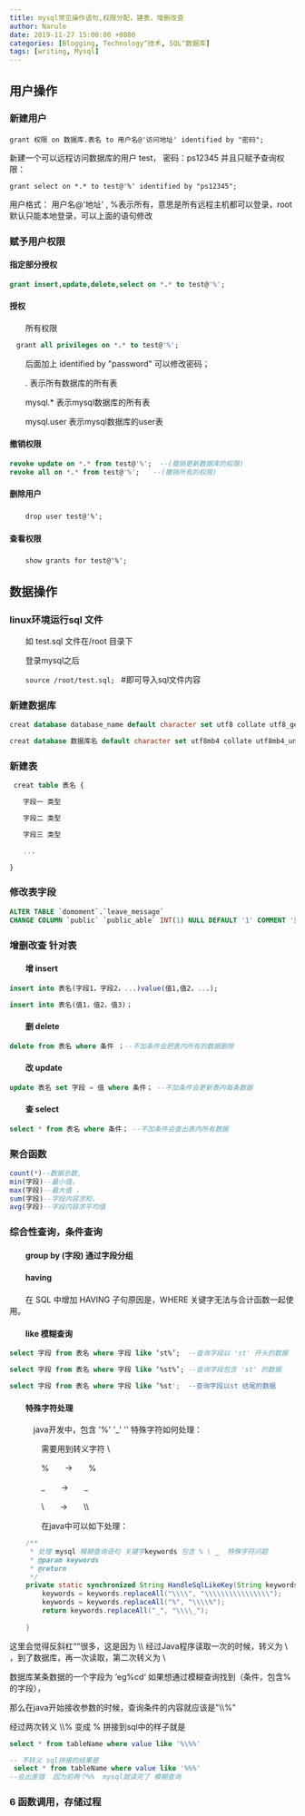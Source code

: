 ```yaml
---
title: mysql常见操作语句,权限分配，建表，增删改查
author: Narule
date: 2019-11-27 15:00:00 +0800
categories: [Blogging, Technology^技术, SQL^数据库]
tags: [writing, Mysql]
---
```


## 用户操作

### 新建用户

`grant 权限 on 数据库.表名 to 用户名@'访问地址' identified by "密码";`

新建一个可以远程访问数据库的用户 test， 密码：ps12345 并且只赋予查询权限：

`grant select on *.* to test@'%' identified by "ps12345";`

用户格式： 用户名@'地址' , %表示所有，意思是所有远程主机都可以登录，root默认只能本地登录，可以上面的语句修改

### 赋予用户权限

#### 指定部分授权

```sql
grant insert,update,delete,select on *.* to test@'%';
```

#### 授权

　　所有权限

```sql　
　grant all privileges on *.* to test@'%'; 
```

　　后面加上 identified by "password" 可以修改密码；

　　*.* 表示所有数据库的所有表

　　mysql.* 表示mysql数据库的所有表

　　mysql.user 表示mysql数据库的user表

#### 撤销权限

```sql　　
revoke update on *.* from test@'%';  --(撤销更新数据库的权限)
revoke all on *.* from test@'%';　　--(撤销所有的权限)
```



#### 删除用户

　　`drop user test@'%';`

#### 查看权限

　　`show grants for test@'%';`

 

## 数据操作

### linux环境运行sql 文件

　　如 test.sql 文件在/root 目录下

　　登录mysql之后 

　　`source /root/test.sql; ` #即可导入sql文件内容

### 新建数据库

```sql
creat database database_name default character set utf8 collate utf8_general_ci;

creat database 数据库名 default character set utf8mb4 collate utf8mb4_unicode_ci; 
```

### 新建表

```sql
 creat table 表名 {

　　字段一 类型

　　字段二 类型

　　字段三 类型

　　...

} 
```





### 修改表字段

```sql
ALTER TABLE `domoment`.`leave_message` 
CHANGE COLUMN `public` `public_able` INT(1) NULL DEFAULT '1' COMMENT '是否公开' ;
```



### 增删改查 针对表

#### 　　增 insert

```sql
insert into 表名(字段1，字段2，...)value(值1,值2，...);

insert into 表名(值1，值2，值3)；
```



#### 　　删 delete

```sql
delete from 表名 where 条件 ；--不加条件会把表内所有的数据删除
```



#### 　　改 update

```sql
update 表名 set 字段 = 值 where 条件； --不加条件会更新表内每条数据
```



#### 　　查 select

```sql
select * from 表名 where 条件； --不加条件会查出表内所有数据
```



### 聚合函数
```sql
count(*)--数据总数,
min(字段)--最小值，
max(字段)--最大值 ，
sum(字段)--字段内容求和，
avg(字段)--字段内容求平均值　
```

### 综合性查询，条件查询

#### 　　group by (字段)  通过字段分组

#### 　　having

　　在 SQL 中增加 HAVING 子句原因是，WHERE 关键字无法与合计函数一起使用。

#### 　　like 模糊查询

```sql
select 字段 from 表名 where 字段 like ‘st%’;  --查询字段以 'st' 开头的数据  

select 字段 from 表名 where 字段 like ‘%st%’; --查询字段包含 'st' 的数据　　　　

select 字段 from 表名 where 字段 like ’%st';  --查询字段以st 结尾的数据
```



#### 　　特殊字符处理

　　　java开发中，包含 '%' '_' '\' 特殊字符如何处理：

　　　　需要用到转义字符 \

　　　　%　　->　　\%

　　　　_　　->　　\_

　　　　\　　->　　\\\\

　　　　在java中可以如下处理：

```java
    /**
     * 处理 mysql 模糊查询语句 关键字keywords 包含 % \ _  特殊字符问题
     * @param keywords
     * @return
     */
    private static synchronized String HandleSqlLikeKey(String keywords) {
        keywords = keywords.replaceAll("\\\\", "\\\\\\\\\\\\\\\\");        //  \ -> \\\\
        keywords = keywords.replaceAll("%", "\\\\%");                    //    % -> \%    
        return keywords.replaceAll("_", "\\\\_");                        //    _ -> \_
        
    }
```

这里会觉得反斜杠“\"很多，这是因为 \\\\ 经过Java程序读取一次的时候，转义为 \\ ，到了数据库，再一次读取，第二次转义为 \

数据库某条数据的一个字段为 ’eg%cd‘ 如果想通过模糊查询找到（条件，包含%的字段），

那么在java开始接收参数的时候，查询条件的内容就应该是"\\\\%"

经过两次转义 \\\\%  变成 \% 拼接到sql中的样子就是

```sql
select * from tableName where value like '%\%%'

-- 不转义 sql拼接的结果是
 select * from tableName where value like '%%%' 
--会出差错  因为前两个%%  mysql就读完了 模糊查询
```

 

 

### 6 函数调用，存储过程
```

```